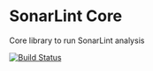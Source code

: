 # SonarLint Core
Core library to run SonarLint analysis

[![Build Status](https://travis-ci.org/SonarSource/sonarlint-core.svg?branch=master)](https://travis-ci.org/SonarSource/sonarlint-core)
